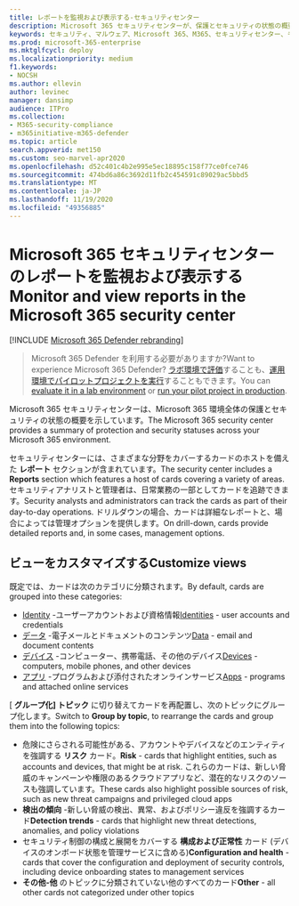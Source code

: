 ```yaml
---
title: レポートを監視および表示する-セキュリティセンター
description: Microsoft 365 セキュリティセンターが、保護とセキュリティの状態の概要を一目で確認できるようにする方法について説明します。
keywords: セキュリティ、マルウェア、Microsoft 365、M365、セキュリティセンター、モニター、レポート、状態
ms.prod: microsoft-365-enterprise
ms.mktglfcycl: deploy
ms.localizationpriority: medium
f1.keywords:
- NOCSH
ms.author: ellevin
author: levinec
manager: dansimp
audience: ITPro
ms.collection:
- M365-security-compliance
- m365initiative-m365-defender
ms.topic: article
search.appverid: met150
ms.custom: seo-marvel-apr2020
ms.openlocfilehash: d52c401c4b2e995e5ec18895c158f77ce0fce746
ms.sourcegitcommit: 474bd6a86c3692d11fb2c454591c89029ac5bbd5
ms.translationtype: MT
ms.contentlocale: ja-JP
ms.lasthandoff: 11/19/2020
ms.locfileid: "49356885"
---
```

# <a name="monitor-and-view-reports-in-the-microsoft-365-security-center"></a><span data-ttu-id="83d9d-104">Microsoft 365 セキュリティセンターのレポートを監視および表示する</span><span class="sxs-lookup"><span data-stu-id="83d9d-104">Monitor and view reports in the Microsoft 365 security center</span></span>

[!INCLUDE [Microsoft 365 Defender rebranding](../includes/microsoft-defender.md)]

> <span data-ttu-id="83d9d-105">Microsoft 365 Defender を利用する必要がありますか?</span><span class="sxs-lookup"><span data-stu-id="83d9d-105">Want to experience Microsoft 365 Defender?</span></span> <span data-ttu-id="83d9d-106">[ラボ環境で評価](https://aka.ms/mtp-trial-lab)することも、[運用環境でパイロットプロジェクトを実行](https://aka.ms/m365d-pilotplaybook)することもできます。</span><span class="sxs-lookup"><span data-stu-id="83d9d-106">You can [evaluate it in a lab environment](https://aka.ms/mtp-trial-lab) or [run your pilot project in production](https://aka.ms/m365d-pilotplaybook).</span></span>
>

<span data-ttu-id="83d9d-107">Microsoft 365 セキュリティセンターは、Microsoft 365 環境全体の保護とセキュリティの状態の概要を示しています。</span><span class="sxs-lookup"><span data-stu-id="83d9d-107">The Microsoft 365 security center provides a summary of protection and security statuses across your Microsoft 365 environment.</span></span>

<span data-ttu-id="83d9d-108">セキュリティセンターには、さまざまな分野をカバーするカードのホストを備えた **レポート** セクションが含まれています。</span><span class="sxs-lookup"><span data-stu-id="83d9d-108">The security center includes a **Reports** section which features a host of cards covering a variety of areas.</span></span> <span data-ttu-id="83d9d-109">セキュリティアナリストと管理者は、日常業務の一部としてカードを追跡できます。</span><span class="sxs-lookup"><span data-stu-id="83d9d-109">Security analysts and administrators can track the cards as part of their day-to-day operations.</span></span> <span data-ttu-id="83d9d-110">ドリルダウンの場合、カードは詳細なレポートと、場合によっては管理オプションを提供します。</span><span class="sxs-lookup"><span data-stu-id="83d9d-110">On drill-down, cards provide detailed reports and, in some cases, management options.</span></span>

## <a name="customize-views"></a><span data-ttu-id="83d9d-111">ビューをカスタマイズする</span><span class="sxs-lookup"><span data-stu-id="83d9d-111">Customize views</span></span>

<span data-ttu-id="83d9d-112">既定では、カードは次のカテゴリに分類されます。</span><span class="sxs-lookup"><span data-stu-id="83d9d-112">By default, cards are grouped into these categories:</span></span>
  
* <span data-ttu-id="83d9d-113">[Identity](monitor-and-report-identities.md) -ユーザーアカウントおよび資格情報</span><span class="sxs-lookup"><span data-stu-id="83d9d-113">[Identities](monitor-and-report-identities.md) - user accounts and credentials</span></span>
* <span data-ttu-id="83d9d-114">[データ](monitor-data.md) -電子メールとドキュメントのコンテンツ</span><span class="sxs-lookup"><span data-stu-id="83d9d-114">[Data](monitor-data.md) - email and document contents</span></span>
* <span data-ttu-id="83d9d-115">[デバイス](monitor-devices.md) -コンピューター、携帯電話、その他のデバイス</span><span class="sxs-lookup"><span data-stu-id="83d9d-115">[Devices](monitor-devices.md) - computers, mobile phones, and other devices</span></span>
* <span data-ttu-id="83d9d-116">[アプリ](monitor-apps.md) -プログラムおよび添付されたオンラインサービス</span><span class="sxs-lookup"><span data-stu-id="83d9d-116">[Apps](monitor-apps.md) - programs and attached online services</span></span>

<span data-ttu-id="83d9d-117">[ **グループ化] トピック** に切り替えてカードを再配置し、次のトピックにグループ化します。</span><span class="sxs-lookup"><span data-stu-id="83d9d-117">Switch to **Group by topic**, to rearrange the cards and group them into the following topics:</span></span>

* <span data-ttu-id="83d9d-118">危険にさらされる可能性がある、アカウントやデバイスなどのエンティティを強調する **リスク** カード。</span><span class="sxs-lookup"><span data-stu-id="83d9d-118">**Risk** - cards that highlight entities, such as accounts and devices, that might be at risk.</span></span> <span data-ttu-id="83d9d-119">これらのカードは、新しい脅威のキャンペーンや権限のあるクラウドアプリなど、潜在的なリスクのソースも強調しています。</span><span class="sxs-lookup"><span data-stu-id="83d9d-119">These cards also highlight possible sources of risk, such as new threat campaigns and privileged cloud apps</span></span>  
* <span data-ttu-id="83d9d-120">**検出の傾向** -新しい脅威の検出、異常、およびポリシー違反を強調するカード</span><span class="sxs-lookup"><span data-stu-id="83d9d-120">**Detection trends** - cards that highlight new threat detections, anomalies, and policy violations</span></span>
* <span data-ttu-id="83d9d-121">セキュリティ制御の構成と展開をカバーする **構成および正常性** カード (デバイスのオンボード状態を管理サービスに含める)</span><span class="sxs-lookup"><span data-stu-id="83d9d-121">**Configuration and health** - cards that cover the configuration and deployment of security controls, including device onboarding states to management services</span></span>
* <span data-ttu-id="83d9d-122">**その他-他** のトピックに分類されていない他のすべてのカード</span><span class="sxs-lookup"><span data-stu-id="83d9d-122">**Other** - all other cards not categorized under other topics</span></span>
